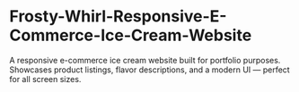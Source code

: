 # Frosty-Whirl-Responsive-E-Commerce-Ice-Cream-Website
A responsive e-commerce ice cream website built for portfolio purposes. Showcases product listings, flavor descriptions, and a modern UI — perfect for all screen sizes.
